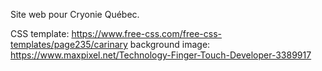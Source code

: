 Site web pour Cryonie Québec.


CSS template: https://www.free-css.com/free-css-templates/page235/carinary
background image: https://www.maxpixel.net/Technology-Finger-Touch-Developer-3389917